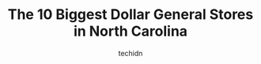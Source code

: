 ---
layout: ampstory
image: https://i0.wp.com/www.depkes.org/wp-content/uploads/2023/06/dollar-general-0-in-north-carolina-1685967873.jpeg?resize=640,853
author: techidn
featured: false
description: Discover the impressive array of Dollar General options in North Carolina, where you can find 10 of the largest Dollar General establishments in the area. From renowned classics to hidden ge
title: The 10 Biggest Dollar General Stores in North Carolina
cover:
   title: The 10 Biggest Dollar General Stores in North Carolina
   subtitle: Rickpate
   background: https://www.depkes.org/wp-content/uploads/2023/06/dollar-general-0-in-north-carolina-1685967873.jpeg

pages: 
 - layout: thirds
   top: <h1>#1 Dollar General</h1>
   bottom: "<p>This is the 2nd day in a row theyve been closed! Come on DG update your ancient system and do better</p>"
   background: https://images.unsplash.com/photo-1604871000636-074fa5117945?ixlib=rb-4.0.3&ixid=MnwxMjA3fDB8MHxwaG90by1wYWdlfHx8fGVufDB8fHx8&auto=format&fit=crop&w=640&h=853&q=80
   backgroundblur: true
 - layout: thirds
   top: <h1>#2 Dollar General</h1>
   bottom: "<p>2251 US-13 N, Goldsboro, NC 27534, United States</p>"
   background: https://images.unsplash.com/photo-1615749413727-825b59a857b5?ixlib=rb-4.0.3&ixid=MnwxMjA3fDB8MHxwaG90by1wYWdlfHx8fGVufDB8fHx8&auto=format&fit=crop&w=640&h=853&q=80
   cta:
      link: https://www.depkes.org/blog/the-10-biggest-dollar-general-stores-in-north-carolina/
      text: The 10 Biggest Dollar General Stores in North Carolina
 - layout: thirds
   top: <h1>#3 Dollar General</h1>
   bottom: "<p>4795 E U.S. Highway 64 Alt, Murphy, NC 28906, United States</p>"
   background: https://images.unsplash.com/photo-1602536052359-ef94c21c5948?ixlib=rb-4.0.3&ixid=MnwxMjA3fDB8MHxwaG90by1wYWdlfHx8fGVufDB8fHx8&auto=format&fit=crop&w=640&h=853&q=80
   cta:
      link: https://www.depkes.org/blog/the-10-biggest-dollar-general-stores-in-north-carolina/
      text: The 10 Biggest Dollar General Stores in North Carolina
 - layout: thirds
   top: <h1>#4 Dollar General</h1>
   bottom: "<p>6105 US-70 W, Mebane, NC 27302, United States</p>"
   background: https://images.unsplash.com/photo-1518640467707-6811f4a6ab73?ixlib=rb-4.0.3&ixid=MnwxMjA3fDB8MHxwaG90by1wYWdlfHx8fGVufDB8fHx8&auto=format&fit=crop&w=640&h=853&q=80
   cta:
      link: https://www.depkes.org/blog/the-10-biggest-dollar-general-stores-in-north-carolina/
      text: The 10 Biggest Dollar General Stores in North Carolina
 - layout: thirds
   top: <h1>#5 Dollar General</h1>
   bottom: "<p>122 US-29 S, China Grove, NC 28023, United States</p>"
   background: https://images.unsplash.com/photo-1609083590460-7b8cc0ca65f8?ixlib=rb-4.0.3&ixid=MnwxMjA3fDB8MHxwaG90by1wYWdlfHx8fGVufDB8fHx8&auto=format&fit=crop&w=640&h=853&q=80
   cta:
      link: https://www.depkes.org/blog/the-10-biggest-dollar-general-stores-in-north-carolina/
      text: The 10 Biggest Dollar General Stores in North Carolina
 - layout: thirds
   top: <h1>#6 Dollar General</h1>
   bottom: "<p>11665 US-70, Clayton, NC 27520, United States</p>"
   background: https://images.unsplash.com/photo-1552083974-186346191183?ixlib=rb-4.0.3&ixid=MnwxMjA3fDB8MHxwaG90by1wYWdlfHx8fGVufDB8fHx8&auto=format&fit=crop&w=640&h=853&q=80
   cta:
      link: https://www.depkes.org/blog/the-10-biggest-dollar-general-stores-in-north-carolina/
      text: The 10 Biggest Dollar General Stores in North Carolina
 - layout: thirds
   top: <h1>#7 Dollar General</h1>
   bottom: "<p>6104 US-441, Sylva, NC 28779, United States</p>"
   background: https://images.unsplash.com/photo-1561679660-d00ee1e0dc8e?ixlib=rb-4.0.3&ixid=MnwxMjA3fDB8MHxwaG90by1wYWdlfHx8fGVufDB8fHx8&auto=format&fit=crop&w=640&h=853&q=80
   cta:
      link: https://www.depkes.org/blog/the-10-biggest-dollar-general-stores-in-north-carolina/
      text: The 10 Biggest Dollar General Stores in North Carolina
 - layout: thirds
   middle: Continue reading...
   background: https://images.unsplash.com/photo-1496096265110-f83ad7f96608?ixlib=rb-4.0.3&ixid=MnwxMjA3fDB8MHxwaG90by1wYWdlfHx8fGVufDB8fHx8&auto=format&fit=crop&w=640&h=853&q=80
   cta:
      link: https://www.depkes.org/blog/the-10-biggest-dollar-general-stores-in-north-carolina/
      text: The 10 Biggest Dollar General Stores in North Carolina
      
---